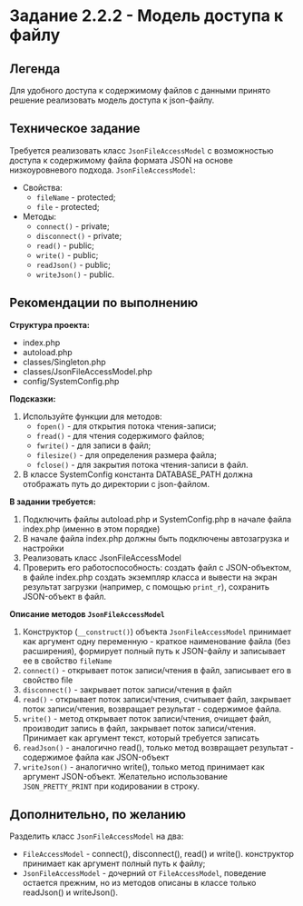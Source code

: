 # Задание 2.2.2 - Модель доступа к файлу

## Легенда
Для удобного доступа к содержимому файлов с данными принято решение реализовать модель доступа к json-файлу.

## Техническое задание
Требуется реализовать класс `JsonFileAccessModel` с возможностью доступа к содержимому файла формата JSON на основе низкоуровневого подхода.
`JsonFileAccessModel`:
-  Свойства:
   - `fileName` - protected;
   - `file` - protected;
-  Методы:
   - `connect()` - private;
   - `disconnect()` - private;
   - `read()` - public;
   - `write()` - public;
   - `readJson()` - public;
   - `writeJson()` - public.

## Рекомендации по выполнению
**Cтруктура проекта:** 
- index.php
- autoload.php
- classes/Singleton.php
- classes/JsonFileAccessModel.php
- config/SystemConfig.php

**Подсказки:**
1. Используйте функции для методов:
   - `fopen()` - для открытия потока чтения-записи;
   - `fread()` - для чтения содержимого файлов;
   - `fwrite()` - для записи в файл;
   - `filesize()` - для определения размера файла;
   - `fclose()` - для закрытия потока чтения-записи в файл.
2. В классе SystemConfig константа DATABASE_PATH должна отображать путь до директории с json-файлом.

**В задании требуется:**
1. Подключить файлы autoload.php и SystemConfig.php в начале файла index.php (именно в этом порядке)
2. В начале файла index.php должны быть подключены автозагрузка и настройки
3. Реализовать класс JsonFileAccessModel
4. Проверить его работоспособность: создать файл с JSON-объектом, в файле index.php создать экземпляр  класса и вывести на экран результат загрузки (например, с помощью `print_r`), сохранить JSON-объект в файл.


**Описание методов `JsonFileAccessModel`**
1. Конструктор (`__construct()`) объекта `JsonFileAccessModel` принимает как аргумент одну переменную - краткое наименование файла (без расширения), формирует полный путь к JSON-файлу и записывает ее в свойство `fileName`
2. `connect()` - открывает поток записи/чтения в файл, записывает его в свойство file
3. `disconnect()` - закрывает поток записи/чтения в файл
4. `read()` - открывает поток записи/чтения, считывает файл, закрывает поток записи/чтения, возвращает результат - содержимое файла.
5. `write()` - метод открывает поток записи/чтения, очищает файл, производит запись в файл, закрывает поток записи/чтения. Принимает как аргумент текст, который требуется записать
6. `readJson()` - аналогично read(), только метод возвращает результат - содержимое файла как JSON-объект
7. `writeJson()` - аналогично write(), только метод принимает как аргумент JSON-объект. Желательно использование `JSON_PRETTY_PRINT` при кодировании в строку.

## Дополнительно, по желанию
Разделить класс `JsonFileAccessModel` на два:
- `FileAccessModel` - connect(), disconnect(), read() и write(). конструктор принимает как аргумент полный путь к файлу;
- `JsonFileAccessModel` - дочерний от `FileAccessModel`, поведение остается прежним, но из методов описаны в классе только readJson() и writeJson().